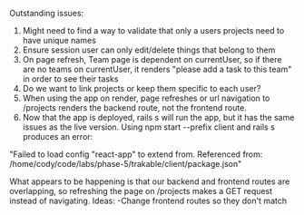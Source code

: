 
Outstanding issues:
1. Might need to find a way to validate that only a users projects need to have unique names
2. Ensure session user can only edit/delete things that belong to them
3. On page refresh, Team page is dependent on currentUser, so if there are no teams on currentUser, it renders "please add a task to this team" in order to see their tasks
4. Do we want to link projects or keep them specific to each user?
5. When using the app on render, page refreshes or url navigation to /projects renders the backend route, not the frontend route.
6. Now that the app is deployed, rails s will run the app, but it has the same issues as the live version. Using npm start --prefix client and rails s produces an error:

"Failed to load config "react-app" to extend from.
Referenced from: /home/cody/code/labs/phase-5/trakable/client/package.json"

What appears to be happening is that our backend and frontend routes are overlapping, so refreshing the page on /projects makes a GET request instead of navigating.
Ideas:
-Change frontend routes so they don't match




